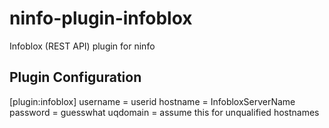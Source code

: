 ninfo-plugin-infoblox
=====================

Infoblox (REST API) plugin for ninfo

Plugin Configuration
--------------------

[plugin:infoblox]
username = userid
hostname = InfobloxServerName
password = guesswhat
uqdomain = assume this for unqualified hostnames

